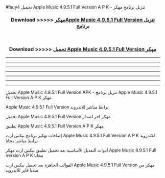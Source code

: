 #fsuy4 تحميل Apple Music 4.9.5.1 Full Version  A P K - تنزيل برنامج مهكر



<div align="center">
<h3>Download >>>>> <a href="https://runaway1.web.app/?sq=Apple Music 4.9.5.1 Full Version ">مهكرApple Music 4.9.5.1 Full Version  تنزيل برنامج</a></h3><br>

<h3>Download >>>>> <a href="https://runaway1.web.app/?sq=Apple Music 4.9.5.1 Full Version ">تحميل Apple Music 4.9.5.1 Full Version  مهكر</a></h3>
</div>


----------------------------------------------------------

----------------------------------------------------------

----------------------------------------------------------

----------------------------------------------------------

----------------------------------------------------------

----------------------------------------------------------

----------------------------------------------------------

تحميل Apple Music 4.9.5.1 Full Version  APK - تنزيل برنامج Apple Music 4.9.5.1 Full Version  A P K مهكر

Apple Music 4.9.5.1 Full Version  برابط مباشر للاندرويد

تحميل Apple Music 4.9.5.1 Full Version  مهكر اخر اصدار

تطبيق Apple Music 4.9.5.1 Full Version  A P K مهكر

إضافات تهكير برنامج بيكس ارت Apple Music 4.9.5.1 Full Version  A P K للاندرويد برابط مباشر مجانا

أدوات التعديل الأساسية بعد تحميل تطبيق بيكس ارت مهكر Apple Music 4.9.5.1 Full Version  A P K مجانا

القوالب الجاهزة بعد تحميل بيكس ارت Apple Music 4.9.5.1 Full Version  مهكر من ميديا فاير للاندرويد


